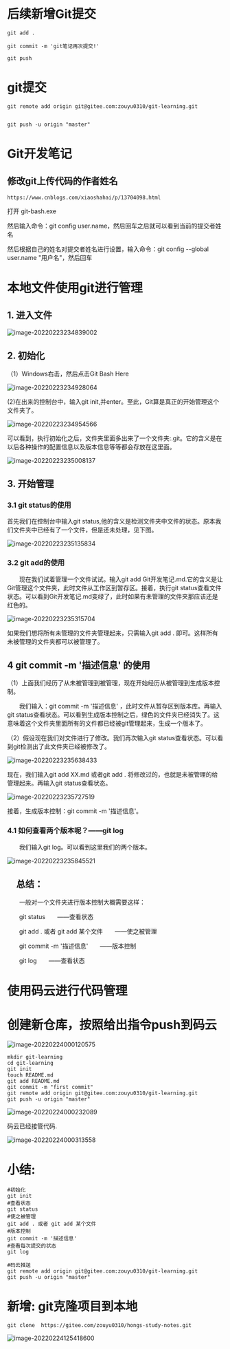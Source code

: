 # 后续新增Git提交

```
git add .

git commit -m 'git笔记再次提交!'

git push
```







# git提交

```
git remote add origin git@gitee.com:zouyu0310/git-learning.git


git push -u origin "master"
```







# Git开发笔记

## 修改git上传代码的作者姓名



```
https://www.cnblogs.com/xiaoshahai/p/13704098.html
```

打开 git-bash.exe

然后输入命令：git config user.name，然后回车之后就可以看到当前的提交者姓名

然后根据自己的姓名对提交者姓名进行设置，输入命令：git config --global user.name "用户名"，然后回车



# 本地文件使用git进行管理

## 1. 进入文件

![image-20220223234839002](https://gitee.com/zouyu0310/images/raw/master/img/20220223234846.png)

## 2. 初始化

（1）Windows右击，然后点击Git Bash Here

![image-20220223234928064](https://gitee.com/zouyu0310/images/raw/master/img/20220223234928.png)

(2)在出来的控制台中，输入git init,并enter。至此，Git算是真正的开始管理这个文件夹了。

![image-20220223234954566](https://gitee.com/zouyu0310/images/raw/master/img/20220223234954.png)



可以看到，执行初始化之后，文件夹里面多出来了一个文件夹:.git。它的含义是在以后各种操作的配置信息以及版本信息等等都会存放在这里面。

![image-20220223235008137](https://gitee.com/zouyu0310/images/raw/master/img/20220223235008.png)

## 3. 开始管理

### 3.1 git status的使用

首先我们在控制台中输入git status,他的含义是检测文件夹中文件的状态。原本我们文件夹中已经有了一个文件，但是还未处理，见下图。

![image-20220223235135834](https://gitee.com/zouyu0310/images/raw/master/img/20220223235135.png)

### 3.2 git add的使用

　　现在我们试着管理一个文件试试。输入git add Git开发笔记.md.它的含义是让Git管理这个文件夹，此时文件从工作区到暂存区。接着，执行git status查看文件状态。可以看到Git开发笔记.md变绿了，此时如果有未管理的文件夹那应该还是红色的。

![image-20220223235315704](https://gitee.com/zouyu0310/images/raw/master/img/20220223235315.png)

如果我们想将所有未管理的文件夹管理起来，只需输入git add . 即可。这样所有未被管理的文件夹都可以被管理了。

## 4 git commit -m '描述信息' 的使用

（1）上面我们经历了从未被管理到被管理，现在开始经历从被管理到生成版本控制。

　　我们输入：git commit -m '描述信息' ，此时文件从暂存区到版本库。再输入git status查看状态。可以看到生成版本控制之后，绿色的文件夹已经消失了。这意味着这个文件夹里面所有的文件都已经被git管理起来，生成一个版本了。

（2）假设现在我们对文件进行了修改。我们再次输入git status查看状态。可以看到git检测出了此文件夹已经被修改了。



![image-20220223235638433](https://gitee.com/zouyu0310/images/raw/master/img/20220223235638.png)

现在，我们输入git add XX.md 或者git add . 将修改过的，也就是未被管理的给管理起来。再输入git status查看状态。

![image-20220223235727519](https://gitee.com/zouyu0310/images/raw/master/img/20220223235727.png)

接着，生成版本控制：git commit -m '描述信息'。

### 4.1 如何查看两个版本呢？——git log

　　我们输入git log。可以看到这里我们的两个版本。

![image-20220223235845521](https://gitee.com/zouyu0310/images/raw/master/img/20220223235845.png)



## 　总结：

　　一般对一个文件夹进行版本控制大概需要这样：

　　git status　　——查看状态

　　git add . 或者 git add 某个文件　　——使之被管理

　　git commit -m '描述信息'　　——版本控制

　　git log　　——查看状态



# 使用码云进行代码管理

# 创建新仓库，按照给出指令push到码云

![image-20220224000120575](https://gitee.com/zouyu0310/images/raw/master/img/20220224000120.png)



```
mkdir git-learning
cd git-learning
git init 
touch README.md
git add README.md
git commit -m "first commit"
git remote add origin git@gitee.com:zouyu0310/git-learning.git
git push -u origin "master"
```

![image-20220224000232089](https://gitee.com/zouyu0310/images/raw/master/img/20220224000232.png)



码云已经接管代码.



![image-20220224000313558](https://gitee.com/zouyu0310/images/raw/master/img/20220224000313.png)

# 小结: 

```
#初始化
git init
#查看状态
git status
#使之被管理
git add . 或者 git add 某个文件
#版本控制
git commit -m '描述信息'
#查看每次提交的状态
git log

#码云推送
git remote add origin git@gitee.com:zouyu0310/git-learning.git
git push -u origin "master"
```



# 新增: git克隆项目到本地

```
git clone  https://gitee.com/zouyu0310/hongs-study-notes.git
```

![image-20220224125418600](https://gitee.com/zouyu0310/images/raw/master/img/20220224125425.png)
